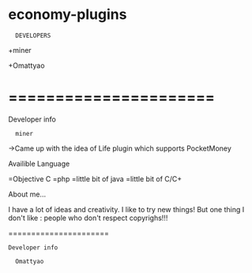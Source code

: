economy-plugins
===============

      DEVELOPERS
	
+miner

+Omattyao

======================
======================
   
  Developer info

      miner
      
->Came up with the idea of Life plugin which supports PocketMoney



Availible Language


=Objective C
=php
=little bit of java
=little bit of C/C+


About me...


I have a lot of ideas and creativity. I like to try new things!
But one thing I don't like : people who don't respect copyrighs!!!

======================
	
	Developer info

      Omattyao
				

